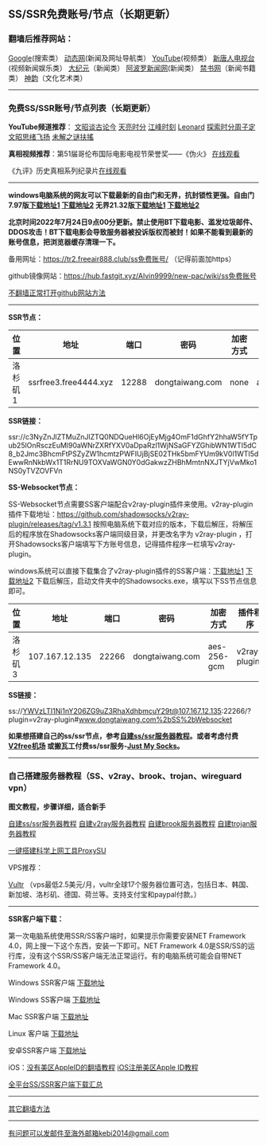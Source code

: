 ## SS/SSR免费账号/节点（长期更新）

### 翻墙后推荐网站：

[Google](https://www.google.com)(搜索类） [动态网](http://dongtaiwang.com)(新闻及网址导航类） [YouTube](https://www.youtube.com)(视频类）  [新唐人电视台](https://www.ntdtv.com)(视频新闻娱乐类）   [大纪元](https://www.epochtimes.com)（新闻类）  [阿波罗新闻网](https://www.aboluowang.com)(新闻类） [禁书网](https://www.bannedbook.org)（新闻书籍类）   [神韵](https://zh-cn.shenyun.com)（文化艺术类）

***

### 免费SS/SSR账号/节点列表（长期更新）

**YouTube频道推荐**： [文昭谈古论今](https://www.youtube.com/channel/UCtAIPjABiQD3qjlEl1T5VpA/featured)  [天亮时分](https://www.youtube.com/channel/UCjvjNeHndz4PGs9JXhzdHqw/videos)  [江峰时刻](https://www.youtube.com/channel/UCa6ERCDt3GzkvLye32ar89w/videos)  [Leonard](https://www.youtube.com/channel/UC1mx_wcSHtfpLk5N_zY0TRg/videos)   [探索时分周子定](https://www.youtube.com/c/%E6%8E%A2%E7%B4%A2%E6%99%82%E5%88%86-%E5%91%A8%E5%AD%90%E5%AE%9A/videos) [文昭思绪飞扬](https://www.youtube.com/channel/UCTu_hTaVf3DJMpMIyOAq2Ew/videos) [未解之谜扶搖](https://www.youtube.com/c/%E6%9C%AA%E8%A7%A3%E4%B9%8B%E8%AC%8E%E6%89%B6%E6%90%96/videos)

**真相视频推荐**：第51届哥伦布国际电影电视节荣誉奖——《伪火》  [在线观看](http://cn.ntdtv.com/gb/2014/01/07/a24016.html)  

《九评》历史真相系列纪录片[在线观看](https://www.tuidang.org/9ping/)

***

**windows电脑系统的网友可以下载最新的自由门和无界，抗封锁性更强。自由门7.97版[下载地址1](https://tr601.free4444.xyz/fg797p.zip) [下载地址2](https://tr201.free4444.xyz/fg797p.zip) 无界21.32版[下载地址1](https://tr601.free4444.xyz/u2132.exe) [下载地址2](https://tr201.free4444.xyz/u2132.exe)**


**北京时间2022年7月24日9点00分更新。禁止使用BT下载电影、滥发垃圾邮件、DDOS攻击！BT下载电影会导致服务器被投诉版权而被封！如果不能看到最新的账号信息，把浏览器缓存清理一下。**

备用网址：https://tr2.freeair888.club/ss免费账号/ （记得前面加https） 

github镜像网站：https://hub.fastgit.xyz/Alvin9999/new-pac/wiki/ss免费账号

[不翻墙正常打开github网站方法](https://github.com/Alvin9999/new-pac/wiki/%E4%BF%AE%E6%94%B9hosts%E6%96%87%E4%BB%B6%E4%B8%8Agithub)

***

**SSR节点：**

<table id="tablepress-1">
<thead>
<tr>
<th>位置</th>
<th>地址</th>
<th>端口</th>
<th>密码</th>
<th>加密方式</th>
<th>协议</th>
<th>混淆</th>
</tr>
</thead>
<tbody>
<tr>
<tr>
<td>洛杉矶1</td>
<td>ssrfree3.free4444.xyz</td>
<td>12288</td>
<td>dongtaiwang.com</td>
<td>none</td>
<td>auth_chain_a</td>
<td>tls1.2_ticket_auth</td>
</tr>
</tbody>
</table>

**SSR链接：**

ssr://c3NyZnJlZTMuZnJlZTQ0NDQueHl6OjEyMjg4OmF1dGhfY2hhaW5fYTpub25lOnRsczEuMl90aWNrZXRfYXV0aDpaRzl1WjNSaGFYZGhibWN1WTI5dC8_b2Jmc3BhcmFtPSZyZW1hcmtzPWFIUjBjSE02THk5bmFYUm9kV0l1WTI5dEwwRnNkbWx1T1RrNU9TOXVaWGN0Y0dGakwzZHBhMmtnNXJTYjVwMko1NS0yTVZOVFVn

**SS-Websocket节点：**

SS-Websocket节点需要SS客户端配合v2ray-plugin插件来使用。v2ray-plugin插件下载地址：https://github.com/shadowsocks/v2ray-plugin/releases/tag/v1.3.1 按照电脑系统下载对应的版本，下载后解压，将解压后的程序放在Shadowsocks客户端同级目录，并更改名字为 v2ray-plugin ，打开Shadowsocks客户端填写下方账号信息，记得插件程序一栏填写v2ray-plugin。

windows系统可以直接下载集合了v2ray-plugin插件的SS客户端：[下载地址1](https://tr201.free4444.xyz/SS-v2ray-plugin-v1.7z) [下载地址2](https://tr601.free4444.xyz/SS-v2ray-plugin-v1.7z) 下载后解压，启动文件夹中的Shadowsocks.exe，填写以下SS节点信息即可。

<table id="tablepress-1">
<thead>
<tr>
<th>位置</th>
<th>地址</th>
<th>端口</th>
<th>密码</th>
<th>加密方式</th>
<th>插件程序</th>
</tr>
</thead>
<tbody>
<tr>
<tr>
<td>洛杉矶3</td>
<td>107.167.12.135</td>
<td>22266</td>
<td>dongtaiwang.com</td>
<td>aes-256-gcm</td>
<td>v2ray-plugin</td>
</tr>
</tbody>
</table>

**SS链接：**

ss://YWVzLTI1Ni1nY206ZG9uZ3RhaXdhbmcuY29t@107.167.12.135:22266/?plugin=v2ray-plugin#www.dongtaiwang.com%2bSS%2bWebsocket

**如果想搭建自己的ss/ssr节点，参考[自建ss/ssr服务器教程](https://github.com/Alvin9999/new-pac/wiki/%E8%87%AA%E5%BB%BAss%E6%9C%8D%E5%8A%A1%E5%99%A8%E6%95%99%E7%A8%8B)。或者考虑付费[V2free机场](https://github.com/Alvin9999/new-pac/wiki/V2free%E6%9C%BA%E5%9C%BA) 或搬瓦工付费ss/ssr服务-[Just My Socks](https://github.com/Alvin9999/new-pac/wiki/Just-My-Socks)。**


***


### 自己搭建服务器教程（SS、v2ray、brook、trojan、wireguard vpn） 

**图文教程，步骤详细，适合新手**

[自建ss/ssr服务器教程](https://github.com/Alvin9999/new-pac/wiki/%E8%87%AA%E5%BB%BAss%E6%9C%8D%E5%8A%A1%E5%99%A8%E6%95%99%E7%A8%8B) 
[自建v2ray服务器教程](https://github.com/Alvin9999/new-pac/wiki/%E8%87%AA%E5%BB%BAv2ray%E6%9C%8D%E5%8A%A1%E5%99%A8%E6%95%99%E7%A8%8B) 
[自建brook服务器教程](https://github.com/Alvin9999/new-pac/wiki/%E8%87%AA%E5%BB%BAbrook%E6%9C%8D%E5%8A%A1%E5%99%A8%E6%95%99%E7%A8%8B) 
[自建trojan服务器教程](https://github.com/Alvin9999/new-pac/wiki/%E8%87%AA%E5%BB%BAtrojan%E6%9C%8D%E5%8A%A1%E5%99%A8%E6%95%99%E7%A8%8B) 

[一键搭建科学上网工具ProxySU](https://github.com/Alvin9999/new-pac/wiki/%E4%B8%80%E9%94%AE%E6%90%AD%E5%BB%BA%E7%A7%91%E5%AD%A6%E4%B8%8A%E7%BD%91%E5%B7%A5%E5%85%B7ProxySU)

VPS推荐：

[Vultr](https://www.vultr.com/?ref=7048874) （vps最低2.5美元/月，vultr全球17个服务器位置可选，包括日本、韩国、新加坡、洛杉矶、德国、荷兰等。支持支付宝和paypal付款。）


***


**SSR客户端下载：**

第一次电脑系统使用SSR/SS客户端时，如果提示你需要安装NET Framework 4.0，网上搜一下这个东西，安装一下即可。NET Framework 4.0是SSR/SS的运行库，没有这个SSR/SS客户端无法正常运行。有的电脑系统可能会自带NET Framework 4.0。

Windows SSR客户端 [下载地址](https://github.com/shadowsocksr-backup/shadowsocksr-csharp/releases) 

Windows SS客户端 [下载地址](https://github.com/shadowsocks/shadowsocks-windows/releases) 

Mac SSR客户端 [下载地址](https://github.com/shadowsocksr-backup/ShadowsocksX-NG/releases) 

Linux 客户端 [下载地址](http://www.mediafire.com/folder/xag0zy318a5tt/Linux) 

安卓SSR客户端 [下载地址](https://github.com/shadowsocksr-backup/shadowsocksr-android/releases/download/3.4.0.8/shadowsocksr-release.apk) 

iOS：[没有美区AppleID的翻墙教程](https://github.com/Alvin9999/new-pac/wiki/%E8%8B%B9%E6%9E%9C%E6%89%8B%E6%9C%BA%E7%BF%BB%E5%A2%99%E8%BD%AF%E4%BB%B6) [iOS注册美区Apple ID教程](https://github.com/Alvin9999/new-pac/wiki/iOS%E6%B3%A8%E5%86%8C%E7%BE%8E%E5%8C%BAApple-ID%E6%95%99%E7%A8%8B) 

[全平台SS/SSR客户端下载汇总](http://www.mediafire.com/folder/sfqz8bmodqdx5/shadowsocks相关客户端)

***

[其它翻墙方法](https://github.com/Alvin9999/new-pac/wiki/)

***

有问题可以发邮件至海外邮箱kebi2014@gmail.com